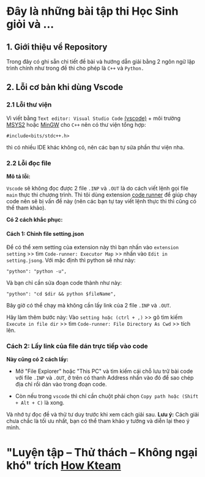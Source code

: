 # **Đây là những bài tập thi Học Sinh giỏi và ...**
## 1. Giới thiệu về Repository
Trong đây có ghi sẵn chi tiết đề bài và hướng dẫn giải bằng 2 ngôn ngữ lập trình chính như trong đề thi cho phép là `C++` và `Python.`

## 2. Lỗi cơ bản khi dùng Vscode
### 2.1 Lỗi thư viện
Vì viết bằng `Text editor: Visual Studio Code` [(vscode)](https://code.visualstudio.com/) + môi trường [MSYS2](https://www.msys2.org/) hoặc [MinGW](https://sourceforge.net/projects/mingw/) cho `C++` nên có thư viện tổng hợp:
```
#include<bits/stdc++.h>
```
thì có nhiều IDE khác không có, nên các bạn tự sửa phần thư viện nha. 

### 2.2 Lỗi đọc file
**Mô tả lỗi:**

`Vscode` sẽ không đọc được 2 file `.INP` và `.OUT` là do cách viết lệnh gọi file `main` thực thi chương trình. Thì tôi dùng extension [code runner](https://marketplace.visualstudio.com/items?itemName=formulahendry.code-runner) để giúp chạy code nên sẽ bị vấn đề này (nên các bạn tự tay viết lệnh thực thi thì cũng có thể tham khảo).

**Có 2 cách khắc phục:**
#### Cách 1: Chỉnh file setting.json
Để có thể xem setting của extension này thì bạn nhấn vào `extension setting` >> tìm `Code-runner: Executor Map` >> nhấn vào `Edit in setting.jsong`. Với mặc định thì python sẽ như này: 
```
"python": "python -u",
```
Và bạn chỉ cần sửa đoạn code thành như này:
```
"python": "cd $dir && python $fileName",
```
Bây giờ có thể chạy mà không cần lấy link của 2 file  `.INP` và `.OUT`.

Hãy làm thêm bước này: Vào `setting hoặc (ctrl + ,)` >> gõ tìm kiếm `Execute in file dir` >> tìm `Code-runner: File Directory As Cwd` >> tích lên.

### Cách 2: Lấy link của file dán trực tiếp vào code
**Này cũng có 2 cách lấy:**
+ Mở "File Explorer" hoặc "This PC" và tìm kiếm cái chỗ lưu trữ bài code với file `.INP` và `.OUT`, ở trên có thanh Address nhấn vào đó để sao chép địa chỉ rồi dán vào trong đoạn code.

+ Còn nếu trong `vscode` thì chỉ cần chuột phải chọn `Copy path hoặc (Shift + Alt + C)` là xong.

Và nhớ tự đọc đề và thử tư duy trước khi xem cách giải sau. **Lưu ý:** Cách giải chưa chắc là tối ưu nhất, bạn có thể tham khảo y tưởng và diễn lại theo ý mình.
# "Luyện tập – Thử thách – Không ngại khó" trích [How Kteam](https://howkteam.vn/learn)